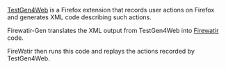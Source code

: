 [TestGen4Web](http://developer.spikesource.com/wiki/index.php?title=Projects:TestGen4Web) is a Firefox extension that records user actions on Firefox and generates XML code describing such actions.

Firewatir-Gen translates the XML output from TestGen4Web into [Firewatir](http://code.google.com/p/firewatir/) code.

FireWatir then runs this code and replays the actions recorded by TestGen4Web.